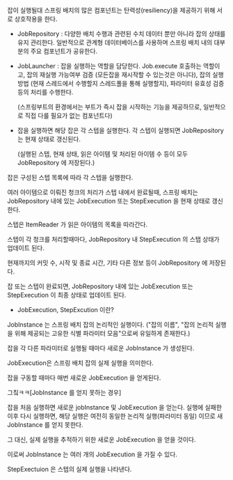 잡이 실행될대 스프링 배치의 많은 컴포넌트는 탄력성(resiliency)을 제공하기 위해 서로 상호작용을 한다.

- JobRepository : 다양한 배치 수행과 관련된 수치 데이터 뿐만 아니라 잡의 상태를 유지 관리한다. 일반적으로 관계형 데이터베이스를 사용하며 스프링 배치 내의 대부분의 주요 컴포넌트가 공유한다.
- JobLauncher : 잡을 실행하는 역할을 담당한다. Job.execute 호출하는 역할이고, 잡의 재실행 가능여부 검증 (모든잡을 재시작할 수 있는것은 아니다), 잡의 실행 방법 (현재 스레드에서 수행할지 스레드풀을 통해 실행할지), 파라미터 유효성 검증 등의 처리를 수행한다.

  (스프링부트의 환경에서는 부트가 즉시 잡을 시작하는 기능을 제공하므로, 일반적으로 직접 다룰 필요가 없는 컴포넌트다)

- 잡을 실행하면 해당 잡은 각 스텝을 실행한다. 각 스텝이 실행되면 JobRepository는 현재 상태로 갱신된다.

  (실행된 스텝, 현재 상태, 읽은 아이템 및 처리된 아이템 수 등이 모두 JobRepository 에 저장된다.)

잡은 구성된 스텝 목록에 따라 각 스텝을 실행한다.

여러 아이템으로 이뤄진 청크의 처리가 스텝 내에서 완료될때, 스프링 배치는 JobRepository 내에 있는 JobExecution 또는 StepExecution 을 현재 상태로 갱신한다.

스텝은 ItemReader 가 읽은 아이템의 목록을 따라간다.

스텝이 각 청크를 처리할때마다, JobRepository 내 StepExecution 의 스탭 상태가 업데이트 된다.

현재까지의 커밋 수, 시작 및 종료 시간, 기타 다른 정보 등이 JobRepository 에 저장된다.

잡 또는 스텝이 완료되면, JobRepository 내에 있는 JobExecution 또는 StepExecution 이 최종 상태로 업데이트 된다.

- JobExecution, StepExcution 이란?

JobInstance 는 스프링 배치 잡의 논리적인 실행이다. ("잡의 이름", "잡의 논리적 실행을 위해 제공되는 고유한 식별 파라미터 모음"으로써 유일하게 존재한다.)

잡을 각 다른 파라미터로 실행될 때마다 새로운 JobInstance 가 생성된다.

JobExecution은 스프링 배치 잡의 실제 실행을 의미한다.

잡을 구동할 때마다 매번 새로운 JobExecution 을 얻게된다.

그칰ㅋㅋ[JobInstance 를 얻지 못하는 경우]

잡을 처음 실행하면 새로운 jobInstance 및 JobExecution 을 얻는다. 실행에 실패한 이후 다시 실행하면, 해당 실행은 여전히 동일한 논리적 실행(파라미터 동일) 이므로 새 JobInstance 를 얻지 못한다.

그 대신, 실제 실행을 추적하기 위한 새로운 JobExecution 을 얻을 것이다.

이로써 JobInstance 는 여러 개의 JobExecution 을 가질 수 있다.

StepExectuion 은 스텝의 실제 실행을 나타낸다.
